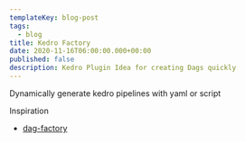 ```yaml
---
templateKey: blog-post
tags:
  - blog
title: Kedro Factory
date: 2020-11-16T06:00:00.000+00:00
published: false
description: Kedro Plugin Idea for creating Dags quickly
---
```


Dynamically generate kedro pipelines with yaml or script

Inspiration

- [dag-factory](https://github.com/ajbosco/dag-factory)
